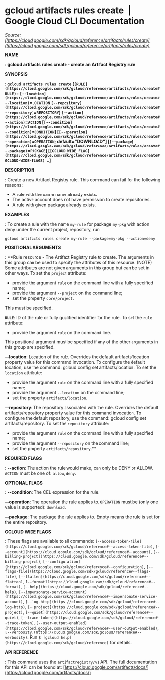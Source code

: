 # gcloud artifacts rules create  |  Google Cloud CLI Documentation

*Source: [https://cloud.google.com/sdk/gcloud/reference/artifacts/rules/create](https://cloud.google.com/sdk/gcloud/reference/artifacts/rules/create)*

**NAME**

: **gcloud artifacts rules create - create an Artifact Registry rule**

**SYNOPSIS**

: **`gcloud artifacts rules create` (`[RULE](https://cloud.google.com/sdk/gcloud/reference/artifacts/rules/create#RULE)` : `[--location](https://cloud.google.com/sdk/gcloud/reference/artifacts/rules/create#--location)`=`LOCATION` `[--repository](https://cloud.google.com/sdk/gcloud/reference/artifacts/rules/create#--repository)`=`REPOSITORY`) `[--action](https://cloud.google.com/sdk/gcloud/reference/artifacts/rules/create#--action)`=`ACTION` [`[--condition](https://cloud.google.com/sdk/gcloud/reference/artifacts/rules/create#--condition)`=`CONDITION`] [`[--operation](https://cloud.google.com/sdk/gcloud/reference/artifacts/rules/create#--operation)`=`OPERATION`; default="DOWNLOAD"] [`[--package](https://cloud.google.com/sdk/gcloud/reference/artifacts/rules/create#--package)`=`PACKAGE`] [`[GCLOUD_WIDE_FLAG](https://cloud.google.com/sdk/gcloud/reference/artifacts/rules/create#GCLOUD-WIDE-FLAGS) …`]**

**DESCRIPTION**

: Create a new Artifact Registry rule.
This command can fail for the following reasons:

- A rule with the same name already exists.
- The active account does not have permission to create repositories.
- A rule with given package already exists.

**EXAMPLES**

: To create a rule with the name `my-rule` for package
`my-pkg` with action deny under the current project, repository, run:

```
gcloud artifacts rules create my-rule --package=my-pkg --action=deny
```

**POSITIONAL ARGUMENTS**

: **Rule resource - The Artifact Registry rule to create. The arguments in this
group can be used to specify the attributes of this resource. (NOTE) Some
attributes are not given arguments in this group but can be set in other ways.
To set the `project` attribute:

- provide the argument `rule` on the command line with a fully
specified name;
- provide the argument `--project` on the command line;
- set the property `core/project`.

This must be specified.

**`RULE`**:
ID of the rule or fully qualified identifier for the rule.
To set the `rule` attribute:

- provide the argument `rule` on the command line.

This positional argument must be specified if any of the other arguments in this
group are specified.

**--location**:
Location of the rule. Overrides the default artifacts/location property value
for this command invocation. To configure the default location, use the command:
gcloud config set artifacts/location.
To set the `location` attribute:

- provide the argument `rule` on the command line with a fully
specified name;
- provide the argument `--location` on the command line;
- set the property `artifacts/location`.

**--repository**:
The repository associated with the rule. Overrides the default
artifacts/repository property value for this command invocation. To configure
the default repository, use the command: gcloud config set artifacts/repository.
To set the `repository` attribute:

- provide the argument `rule` on the command line with a fully
specified name;
- provide the argument `--repository` on the command line;
- set the property `artifacts/repository`.**

**REQUIRED FLAGS**

: **--action**:
The action the rule would make, can only be DENY or ALLOW.
`ACTION` must be one of: `allow`,
`deny`.

**OPTIONAL FLAGS**

: **--condition**:
The CEL expression for the rule.

**--operation**:
The operation the rule applies to. `OPERATION` must be
(only one value is supported): `download`.

**--package**:
The package the rule applies to. Empty means the rule is set for the entire
repository.

**GCLOUD WIDE FLAGS**

: These flags are available to all commands: `[--access-token-file](https://cloud.google.com/sdk/gcloud/reference#--access-token-file)`,
`[--account](https://cloud.google.com/sdk/gcloud/reference#--account)`, `[--billing-project](https://cloud.google.com/sdk/gcloud/reference#--billing-project)`,
`[--configuration](https://cloud.google.com/sdk/gcloud/reference#--configuration)`,
`[--flags-file](https://cloud.google.com/sdk/gcloud/reference#--flags-file)`,
`[--flatten](https://cloud.google.com/sdk/gcloud/reference#--flatten)`, `[--format](https://cloud.google.com/sdk/gcloud/reference#--format)`, `[--help](https://cloud.google.com/sdk/gcloud/reference#--help)`, `[--impersonate-service-account](https://cloud.google.com/sdk/gcloud/reference#--impersonate-service-account)`,
`[--log-http](https://cloud.google.com/sdk/gcloud/reference#--log-http)`,
`[--project](https://cloud.google.com/sdk/gcloud/reference#--project)`, `[--quiet](https://cloud.google.com/sdk/gcloud/reference#--quiet)`, `[--trace-token](https://cloud.google.com/sdk/gcloud/reference#--trace-token)`, `[--user-output-enabled](https://cloud.google.com/sdk/gcloud/reference#--user-output-enabled)`,
`[--verbosity](https://cloud.google.com/sdk/gcloud/reference#--verbosity)`.
Run `$ [gcloud help](https://cloud.google.com/sdk/gcloud/reference)` for details.

**API REFERENCE**

: This command uses the `artifactregistry/v1` API. The full
documentation for this API can be found at: [https://cloud.google.com/artifacts/docs/](https://cloud.google.com/artifacts/docs/)